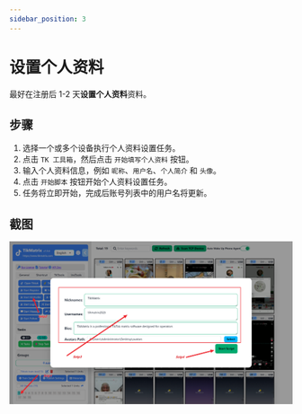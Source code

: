 ```yaml
---
sidebar_position: 3
---
```


# 设置个人资料

最好在注册后 1-2 天**设置个人资料**资料。

## 步骤

1. 选择一个或多个设备执行个人资料设置任务。
2. 点击 `TK 工具箱`，然后点击 `开始填写个人资料` 按钮。
3. 输入个人资料信息，例如 `昵称`、`用户名`、`个人简介` 和 `头像`。
4. 点击 `开始脚本` 按钮开始个人资料设置任务。
5. 任务将立即开始，完成后账号列表中的用户名将更新。

## 截图

![设置个人资料](../img/fill-profile.png)
